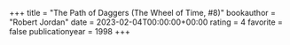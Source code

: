 +++
title = "The Path of Daggers (The Wheel of Time, #8)"
bookauthor = "Robert Jordan"
date = 2023-02-04T00:00:00+00:00
rating = 4
favorite = false
publicationyear = 1998
+++